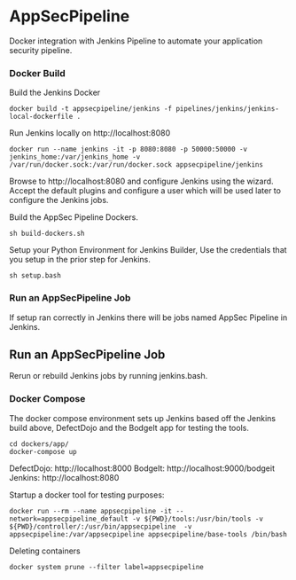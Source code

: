# AppSecPipeline

Docker integration with Jenkins Pipeline to automate your application security pipeline.

### Docker Build

Build the Jenkins Docker

```
docker build -t appsecpipeline/jenkins -f pipelines/jenkins/jenkins-local-dockerfile .
```

Run Jenkins locally on http://localhost:8080

```
docker run --name jenkins -it -p 8080:8080 -p 50000:50000 -v jenkins_home:/var/jenkins_home -v /var/run/docker.sock:/var/run/docker.sock appsecpipeline/jenkins
```

Browse to http://localhost:8080 and configure Jenkins using the wizard. Accept the default plugins and configure a user which will be used later to configure the Jenkins jobs.

Build the AppSec Pipeline Dockers.

```
sh build-dockers.sh
```

Setup your Python Environment for Jenkins Builder, Use the credentials that you setup in the prior step for Jenkins.

```
sh setup.bash
```

### Run an AppSecPipeline Job

If setup ran correctly in Jenkins there will be jobs named AppSec Pipeline in Jenkins.

## Run an AppSecPipeline Job
Rerun or rebuild Jenkins jobs by running jenkins.bash.

### Docker Compose

The docker compose environment sets up Jenkins based off the Jenkins build above, DefectDojo and the BodgeIt app for testing the tools.

```
cd dockers/app/
docker-compose up
```

DefectDojo: http://localhost:8000
BodgeIt: http://localhost:9000/bodgeit
Jenkins: http://localhost:8080

Startup a docker tool for testing purposes:

```
docker run --rm --name appsecpipeline -it --network=appsecpipeline_default -v ${PWD}/tools:/usr/bin/tools -v ${PWD}/controller/:/usr/bin/appsecpipeline  -v appsecpipeline:/var/appsecpipeline appsecpipeline/base-tools /bin/bash
```
Deleting containers
```
docker system prune --filter label=appsecpipeline
```
